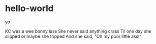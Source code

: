 # hello-world

yo

KC was a wee bonny lass
She never said anything crass
Til one day she slipped
or maybe she tripped
And she said, "Oh my poor little ass!" 
